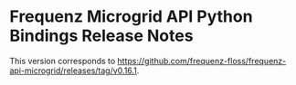 # Frequenz Microgrid API Python Bindings Release Notes

This version corresponds to https://github.com/frequenz-floss/frequenz-api-microgrid/releases/tag/v0.16.1.
